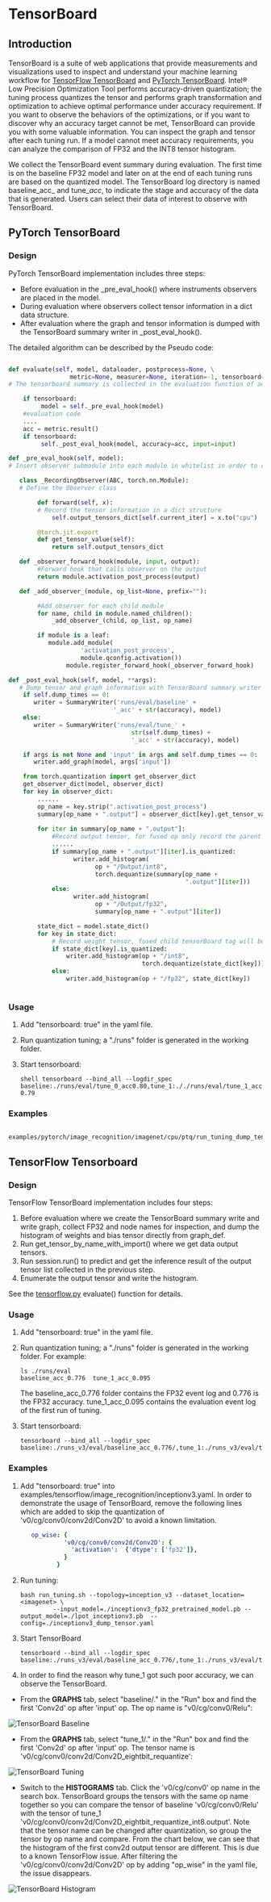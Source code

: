 TensorBoard
===========

## Introduction

TensorBoard is a suite of web applications that provide measurements and visualizations used to inspect and understand your machine learning workflow for [TensorFlow TensorBoard](https://github.com/tensorflow/tensorboard) and [PyTorch TensorBoard](https://github.com/pytorch/pytorch/tree/master/torch/utils/tensorboard). Intel® Low Precision Optimization Tool performs accuracy-driven quantization; the tuning process quantizes the tensor and performs graph transformation and optimization to achieve optimal performance under accuracy requirement. If you want to observe the behaviors of the optimizations, or if you want to discover why an accuracy target cannot be met, TensorBoard can provide you with some valuable information. You can inspect the graph and tensor after each tuning run. If a model cannot meet accuracy requirements, you can analyze the comparison of FP32 and the INT8 tensor histogram.    

We collect the TensorBoard event summary during evaluation. The first time is on the baseline FP32 model and later on at the end of each tuning runs are based on the quantized model. The TensorBoard log directory is named baseline_acc_<accuracy> and tune_<runs>_acc_<accuracy>, to indicate the stage and accuracy of the data that is generated. Users can select their data of interest to observe with TensorBoard. 


## PyTorch TensorBoard

### Design

PyTorch TensorBoard implementation includes three steps:

* Before evaluation in the _pre_eval_hook() where instruments observers are placed in the model.
* During evaluation where observers collect tensor information in a dict data structure.
* After evaluation where the graph and tensor information is dumped with the TensorBoard summary writer in _post_eval_hook().


The detailed algorithm can be described by the Pseudo code:
```python

def evaluate(self, model, dataloader, postprocess=None, \
                 metric=None, measurer=None, iteration=-1, tensorboard=False):
# The tensorboard summary is collected in the evaluation function of adaptor

    if tensorboard:
         model = self._pre_eval_hook(model) 
    #evaluation code
    ....
    acc = metric.result()     
    if tensorboard: 
         self._post_eval_hook(model, accuracy=acc, input=input) 

def _pre_eval_hook(self, model):
# Insert observer submodule into each module in whitelist in order to collect tensor information

   class _RecordingObserver(ABC, torch.nn.Module):
   # Define the Observer class 

        def forward(self, x):
        # Record the tensor information in a dict structure
            self.output_tensors_dict[self.current_iter] = x.to("cpu") 

        @torch.jit.export
        def get_tensor_value(self):
            return self.output_tensors_dict

   def _observer_forward_hook(module, input, output):
        #Forward hook that calls observer on the output
        return module.activation_post_process(output)

   def _add_observer_(module, op_list=None, prefix=""): 

        #Add observer for each child module
        for name, child in module.named_children():
            _add_observer_(child, op_list, op_name)

        if module is a leaf:
           module.add_module(
                    'activation_post_process',
                    module.qconfig.activation())
                module.register_forward_hook(_observer_forward_hook)

def _post_eval_hook(self, model, **args):
   # Dump tensor and graph information with TensorBoard summary writer
    if self.dump_times == 0:
       writer = SummaryWriter('runs/eval/baseline' +
                             '_acc' + str(accuracy), model)
    else:
       writer = SummaryWriter('runs/eval/tune_' +
                                  str(self.dump_times) +
                                  '_acc' + str(accuracy), model)

    if args is not None and 'input' in args and self.dump_times == 0:
       writer.add_graph(model, args['input'])

    from torch.quantization import get_observer_dict
    get_observer_dict(model, observer_dict)
    for key in observer_dict:
        ......
        op_name = key.strip(".activation_post_process")
        summary[op_name + ".output"] = observer_dict[key].get_tensor_value()
        
        for iter in summary[op_name + ".output"]:
            #Record output tensor, for fused op only record the parent op output 
            ......
            if summary[op_name + ".output"][iter].is_quantized:
                  writer.add_histogram(
                        op + "/Output/int8",
                        torch.dequantize(summary[op_name +
                                                 ".output"][iter]))
            else:
                  writer.add_histogram(
                        op + "/Output/fp32",
                        summary[op_name + ".output"][iter])

        state_dict = model.state_dict()
        for key in state_dict:
            # Record weight tensor, fused child tensorBoard tag will be merge 
            if state_dict[key].is_quantized:
                writer.add_histogram(op + "/int8",
                                     torch.dequantize(state_dict[key]))
            else:
                writer.add_histogram(op + "/fp32", state_dict[key])
      
```
 

### Usage

1. Add "tensorboard: true" in the yaml file.
2. Run quantization tuning; a "./runs" folder is generated in the working folder.
3. Start tensorboard:

   ``shell
     tensorboard --bind_all --logdir_spec baseline:./runs/eval/tune_0_acc0.80,tune_1:././runs/eval/tune_1_acc0.79  
   ``

### Examples

```shell
  examples/pytorch/image_recognition/imagenet/cpu/ptq/run_tuning_dump_tensor.sh 
```

## TensorFlow Tensorboard

### Design

TensorFlow TensorBoard implementation includes four steps:

1. Before evaluation where we create the TensorBoard summary write and write graph, collect FP32 and node names for inspection, and dump the histogram of weights and bias tensor directly from graph_def.
2. Run get_tensor_by_name_with_import() where we get data output tensors.
3. Run session.run() to predict and get the inference result of the output tensor list collected in the previous step.
4. Enumerate the output tensor and write the histogram.   

See the [tensorflow.py](https://github.com/intel/lpot/tree/master/lpot/adaptor/tensorflow.py) evaluate() function for details. 

### Usage

1. Add "tensorboard: true" in the yaml file.

2. Run quantization tuning; a "./runs" folder is generated in the working folder. For example: 

   ```shell
   ls ./runs/eval  
   baseline_acc_0.776  tune_1_acc_0.095 
   ```
   The baseline_acc_0.776 folder contains the FP32 event log and 0.776 is the FP32 accuracy. tune_1_acc_0.095 contains the evaluation event log of the first run of tuning.  

3. Start tensorboard:

   ```shell
   tensorboard --bind_all --logdir_spec baseline:./runs_v3/eval/baseline_acc_0.776/,tune_1:./runs_v3/eval/tune_1_acc_0.095/ 
   ```

### Examples

1. Add "tensorboard: true" into examples/tensorflow/image_recognition/inceptionv3.yaml. In order to demonstrate the usage of TensorBoard, remove the following lines which are added to skip the quantization of 'v0/cg/conv0/conv2d/Conv2D' to avoid a known limitation.

   ```yaml
      op_wise: {
               'v0/cg/conv0/conv2d/Conv2D': {
                 'activation':  {'dtype': ['fp32']},
               }
             }
   ```

2. Run tuning:

   ```shell
   bash run_tuning.sh --topology=inception_v3 --dataset_location=<imagenet> \
            --input_model=./inceptionv3_fp32_pretrained_model.pb --output_model=./lpot_inceptionv3.pb  --config=./inceptionv3_dump_tensor.yaml 
   ```

3. Start TensorBoard

   ```shell
   tensorboard --bind_all --logdir_spec baseline:./runs_v3/eval/baseline_acc_0.776/,tune_1:./runs_v3/eval/tune_1_acc_0.095/
   ```

4. In order to find the reason why tune_1 got such poor accuracy, we can observe the TensorBoard.

* From the **GRAPHS** tab, select "baseline/." in the "Run" box and find the first 'Conv2d' op after 'input' op. The op name is "v0/cg/conv0/Relu":

![TensorBoard Baseline](imgs/tensorboard_baseline_v0_cg_conv0.png "TensorBoard Baseline")

* From the **GRAPHS** tab, select "tune_1/." in the "Run" box and find the first 'Conv2d' op after 'input' op. The tensor name is 'v0/cg/conv0/conv2d/Conv2D_eightbit_requantize':

![TensorBoard Tuning](imgs/tensorboard_tune_1_v0_cg_conv0.png "TensorBoard Tuning")


* Switch to the **HISTOGRAMS** tab. Click the 'v0/cg/conv0' op name in the search box. TensorBoard groups the tensors with the same op name together so you can compare the tensor of baseline 'v0/cg/conv0/Relu' with the tensor of tune_1 'v0/cg/conv0/conv2d/Conv2D_eightbit_requantize_int8.output'. Note that the tensor name can be changed after quantization, so group the tensor by op name and compare. From the chart below, we can see that the histogram of the first conv2d output tensor are different. This is due to a known TensorFlow issue. After filtering the 'v0/cg/conv0/conv2d/Conv2D' op by adding "op_wise" in the yaml file, the issue disappears.  
 
![TensorBoard Histogram](imgs/tensorboard_v0_cg_conv0_histogram.png "TensorBoard Histogram")
